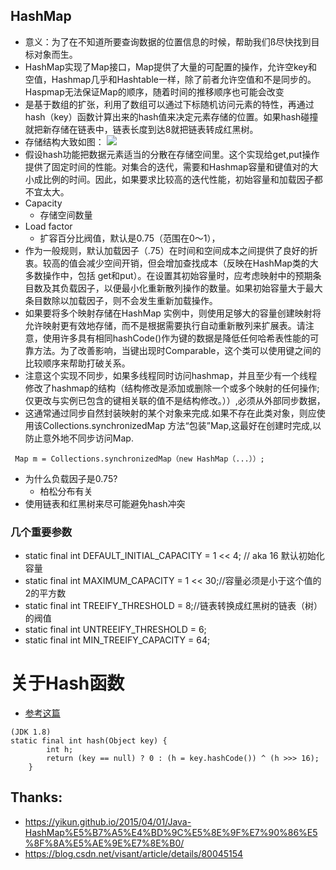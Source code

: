 ## HashMap
- 意义：为了在不知道所要查询数据的位置信息的时候，帮助我们ß尽快找到目标对象而生。
- HashMap实现了Map接口，Map提供了大量的可配置的操作，允许空key和空值，Hashmap几乎和Hashtable一样，除了前者允许空值和不是同步的。Haspmap无法保证Map的顺序，随着时间的推移顺序也可能会改变
- 是基于数组的扩张，利用了数组可以通过下标随机访问元素的特性，再通过hash（key）函数计算出来的hash值来决定元素存储的位置。如果hash碰撞就把新存储在链表中，链表长度到达8就把链表转成红黑树。
- 存储结构大致如图：
![](https://ss1.bdstatic.com/70cFvXSh_Q1YnxGkpoWK1HF6hhy/it/u=2752280655,620147884&fm=26&gp=0.jpg)
- 假设hash功能把数据元素适当的分散在存储空间里。这个实现给get,put操作提供了固定时间的性能。对集合的迭代，需要和Hashmap容量和键值对的大小成比例的时间。因此，如果要求比较高的迭代性能，初始容量和加载因子都不宜太大。
- Capacity
    - 存储空间数量
- Load factor
    - 扩容百分比阀值，默认是0.75（范围在0～1），
- 作为一般规则，默认加载因子（.75）在时间和空间成本之间提供了良好的折衷。较高的值会减少空间开销，但会增加查找成本（反映在HashMap类的大多数操作中，包括 get和put）。在设置其初始容量时，应考虑映射中的预期条目数及其负载因子，以便最小化重新散列操作的数量。如果初始容量大于最大条目数除以加载因子，则不会发生重新加载操作。
- 如果要将多个映射存储在HashMap 实例中，则使用足够大的容量创建映射将允许映射更有效地存储，而不是根据需要执行自动重新散列来扩展表。请注意，使用许多具有相同hashCode()作为键的数据是降低任何哈希表性能的可靠方法。为了改善影响，当键出现时Comparable，这个类可以使用键之间的比较顺序来帮助打破关系。
- 注意这个实现不同步，如果多线程同时访问hashmap，并且至少有一个线程修改了hashmap的结构（结构修改是添加或删除一个或多个映射的任何操作;仅更改与实例已包含的键相关联的值不是结构修改。））,必须从外部同步数据，
- 这通常通过同步自然封装映射的某个对象来完成.如果不存在此类对象，则应使用该Collections.synchronizedMap 方法“包装”Map,这最好在创建时完成,以防止意外地不同步访问Map.
```
 Map m = Collections.synchronizedMap（new HashMap（...））;
```
- 为什么负载因子是0.75?
    - 柏松分布有关
- 使用链表和红黑树来尽可能避免hash冲突
### 几个重要参数
- static final int DEFAULT_INITIAL_CAPACITY = 1 << 4; // aka 16 默认初始化容量
- static final int MAXIMUM_CAPACITY = 1 << 30;//容量必须是小于这个值的2的平方数
- static final int TREEIFY_THRESHOLD = 8;//链表转换成红黑树的链表（树）的阀值
- static final int UNTREEIFY_THRESHOLD = 6;
- static final int MIN_TREEIFY_CAPACITY = 64;
# 关于Hash函数
- [参考这篇](https://www.hollischuang.com/archives/2091)
```
(JDK 1.8)
static final int hash(Object key) {
        int h;
        return (key == null) ? 0 : (h = key.hashCode()) ^ (h >>> 16);
    }
```

## Thanks:
- https://yikun.github.io/2015/04/01/Java-HashMap%E5%B7%A5%E4%BD%9C%E5%8E%9F%E7%90%86%E5%8F%8A%E5%AE%9E%E7%8E%B0/
- https://blog.csdn.net/visant/article/details/80045154